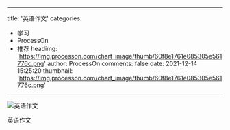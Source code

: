 
---
title: '英语作文'
categories: 
 - 学习
 - ProcessOn
 - 推荐
headimg: 'https://img.processon.com/chart_image/thumb/60f8e1761e085305e561776c.png'
author: ProcessOn
comments: false
date: 2021-12-14 15:25:20
thumbnail: 'https://img.processon.com/chart_image/thumb/60f8e1761e085305e561776c.png'
---

<div>   
<img class="thumb" alt="英语作文" src="https://img.processon.com/chart_image/thumb/60f8e1761e085305e561776c.png" referrerpolicy="no-referrer">
<p>英语作文</p>  
</div>
            